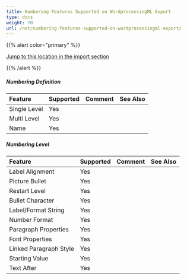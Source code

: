 ```yaml
---
title: Numbering Features Supported on WordprocessingML Export
type: docs
weight: 70
url: /net/numbering-features-supported-on-wordprocessingml-export/
---
```


{{% alert color="primary" %}} 

[Jump to this location in the import section](/words/net/numbering-features-supported-on-wordprocessingml-import/)

{{% /alert %}} 

##### **Numbering Definition**

|**Feature**|**Supported**|**Comment**|**See Also**|
| :- | :- | :- | :- |
|Single Level |Yes | | |
|Multi Level |Yes | | |
|Name |Yes | | |

##### **Numbering Level**

|**Feature**|**Supported**|**Comment**|**See Also**|
| :- | :- | :- | :- |
|Label Alignment |Yes | | |
|Picture Bullet |Yes | | |
|Restart Level |Yes | | |
|Bullet Character |Yes | | |
|Label/Format String |Yes | | |
|Number Format |Yes | | |
|Paragraph Properties |Yes | | |
|Font Properties |Yes | | |
|Linked Paragraph Style |Yes | | |
|Starting Value |Yes | | |
|Text After |Yes | | |

